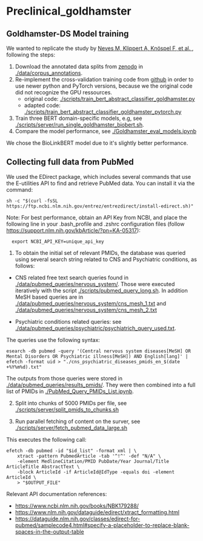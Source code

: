 # Preclinical_goldhamster

## Goldhamster-DS Model training

We wanted to replicate the study by [Neves M, Klippert A, Knöspel F, et al. ](https://pubmed.ncbi.nlm.nih.gov/37658458/), following the steps:

1. Download the annotated data splits from [zenodo](https://doi.org/10.5281/zenodo.7152295) in [./data/corpus_annotations](./data/corpus_annotations/).
2. Re-implement the cross-validation training code from [github](https://github.com/mariananeves/goldhamster) in order to use newer python and PyTorch versions, because we the original code did not recognize the GPU ressources.
   - original code: [./scripts/train_bert_abstract_classifier_goldhamster.py](./scripts/train_bert_abstract_classifier_goldhamster.py)
   - adapted code: [./scripts/train_bert_abstract_classifier_goldhamster_pytorch.py](./scripts/train_bert_abstract_classifier_goldhamster_pytorch.py)
3. Train three BERT domain-specific models, e.g, see [./scripts/server/run_single_goldhamster_biobert.sh](./scripts/server/run_single_goldhamster_biobert.sh).
4. Compare the model performance, see [./Goldhamster_eval_models.ipynb](./Goldhamster_eval_models.ipynb)

We chose the BioLinkBERT model due to it's slightly better performance.


## Collecting full data from PubMed 

We used the EDirect package, which includes several commands that use the E-utilities API to find and retrieve PubMed data. You can install it via the command:
```
sh -c "$(curl -fsSL https://ftp.ncbi.nlm.nih.gov/entrez/entrezdirect/install-edirect.sh)"
```

Note:  For best performance, obtain an API Key from NCBI, and place the following line in your .bash_profile and .zshrc configuration files (follow https://support.nlm.nih.gov/kbArticle/?pn=KA-05317):
```
  export NCBI_API_KEY=unique_api_key
```
1. To obtain the initial set of relevant PMIDs, the database was queried using several search string related to CNS and Psychiatric conditions, as follows:
- CNS related free text search queries found in [./data/pubmed_queries/nervous_system/](./data/pubmed_queries/nervous_system/). Those were executed iteratively with the script [./scripts/pubmed_query_long.sh](./scripts/pubmed_query_long.sh). In addition MeSH based queries are in [./data/pubmed_queries/nervous_system/cns_mesh_1.txt](./data/pubmed_queries/nervous_system/cns_mesh_1.txt) and [./data/pubmed_queries/nervous_system/cns_mesh_2.txt](./data/pubmed_queries/nervous_system/cns_mesh_2.txt)

- Psychiatric conditions related queries: see [./data/pubmed_queries/psychiatric/psychiatrich_query_used.txt](./data/pubmed_queries/psychiatric/psychiatrich_query_used.txt).


The queries use the following syntax:
```
esearch -db pubmed -query '(Central nervous system diseases[MeSH] OR Mental Disorders OR Psychiatric illness[MeSH]) AND English[lang]' | efetch -format uid > "./cns_psychiatric_diseases_pmids_en_$(date +%Y%m%d).txt"
```

The outputs from those queries were stored in [./data/pubmed_queries/results_pmids/](./data/pubmed_queries/results_pmids/). They were then combined into a full list of PMIDs in [./PubMed_Query_PMIDs_List.ipynb](./PubMed_Query_PMIDs_List.ipynb).


2. Split into chunks of 5000 PMIDs per file, see [./scripts/server/split_pmids_to_chunks.sh](./scripts/split_pmids_to_chunks.sh)

3. Run parallel fetching of content on the surver, see [./scripts/server/fetch_pubmed_data_large.sh](./scripts/fetch_pubmed_data_large.sh
)

This executes the following call:
```
efetch -db pubmed -id "$id_list" -format xml | \
    xtract -pattern PubmedArticle -tab '^!^' -def "N/A" \
    -element MedlineCitation/PMID PubDate/Year Journal/Title ArticleTitle AbstractText \
    -block ArticleId -if ArticleId@IdType -equals doi -element ArticleId \
    > "$OUTPUT_FILE"
```

Relevant API documentation references:

- https://www.ncbi.nlm.nih.gov/books/NBK179288/
- https://www.nlm.nih.gov/dataguide/edirect/xtract_formatting.html
- https://dataguide.nlm.nih.gov/classes/edirect-for-pubmed/samplecode4.html#specify-a-placeholder-to-replace-blank-spaces-in-the-output-table